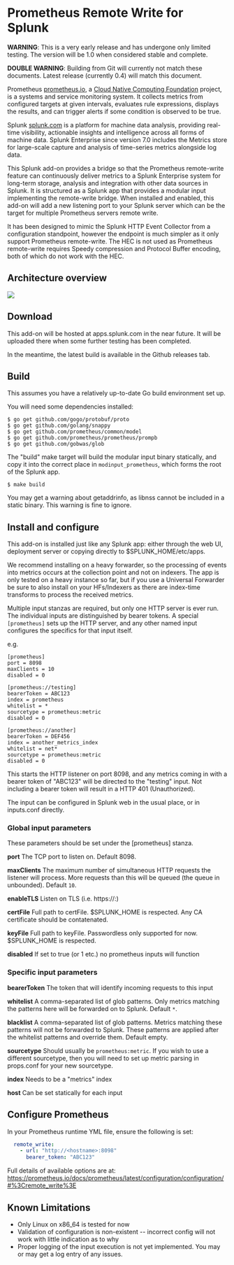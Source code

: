 # Prometheus Remote Write for Splunk

**WARNING**: This is a very early release and has undergone only limited testing. The version will be 1.0 when considered stable and complete.

**DOUBLE WARNING**: Building from Git will currently not match these documents. Latest release (currently 0.4) will match this document.

Prometheus [prometheus.io](https://prometheus.io), a [Cloud Native Computing Foundation](https://cncf.io/) project, is a systems and service monitoring system. It collects metrics from configured targets at given intervals, evaluates rule expressions, displays the results, and can trigger alerts if some condition is observed to be true.

Splunk [splunk.com](https://www.splunk.com) is a platform for machine data analysis, providing real-time visibility, actionable insights and intelligence across all forms of machine data. Splunk Enterprise since version 7.0 includes the Metrics store for large-scale capture and analysis of time-series metrics alongside log data.

This Splunk add-on provides a bridge so that the Prometheus remote-write feature can continuously deliver metrics to a Splunk Enterprise system for long-term storage, analysis and integration with other data sources in Splunk. It is structured as a Splunk app that provides a modular input implementing the remote-write bridge. When installed and enabled, this add-on will add a new listening port to your Splunk server which can be the target for multiple Prometheus servers remote write.

It has been designed to mimic the Splunk HTTP Event Collector from a configuration standpoint, however the endpoint is much simpler as it only support Prometheus remote-write. The HEC is not used as Prometheus remote-write requires Speedy compression and Protocol Buffer encoding, both of which do not work with the HEC.

## Architecture overview

![](https://raw.githubusercontent.com/ltmon/splunk_modinput_prometheus/master/overview.png)

## Download

This add-on will be hosted at apps.splunk.com in the near future. It will be uploaded there when some further testing has been completed.

In the meantime, the latest build is available in the Github releases tab.

## Build

This assumes you have a relatively up-to-date Go build environment set up.

You will need some dependencies installed:

```
$ go get github.com/gogo/protobuf/proto
$ go get github.com/golang/snappy
$ go get github.com/prometheus/common/model
$ go get github.com/prometheus/prometheus/prompb
$ go get github.com/gobwas/glob
```

The "build" make target will build the modular input binary statically, and copy it into the correct place in `modinput_prometheus`, which forms the root of the Splunk app.

```
$ make build
```

You may get a warning about getaddrinfo, as libnss cannot be included in a static binary. This warning is fine to ignore.

## Install and configure

This add-on is installed just like any Splunk app: either through the web UI, deployment server or copying directly to $SPLUNK_HOME/etc/apps.

We recommend installing on a heavy forwarder, so the processing of events into metrics occurs at the collection point and not on indexers. The app is only tested on a heavy instance so far, but if you use a Universal Forwarder be sure to also install on your HFs/Indexers as there are index-time transforms to process the received metrics.

Multiple input stanzas are required, but only one HTTP server is ever run. The individual inputs are distinguished by bearer tokens. A special `[prometheus]` sets up the HTTP server, and any other named input configures the specifics for that input itself.

e.g.

```
[prometheus]
port = 8098
maxClients = 10
disabled = 0

[prometheus://testing]
bearerToken = ABC123
index = prometheus
whitelist = *
sourcetype = prometheus:metric
disabled = 0

[prometheus://another]
bearerToken = DEF456
index = another_metrics_index
whitelist = net*
sourcetype = prometheus:metric
disabled = 0
```

This starts the HTTP listener on port 8098, and any metrics coming in with a bearer token of "ABC123" will be directed to the "testing" input. Not including a bearer token will result in a HTTP 401 (Unauthorized).

The input can be configured in Splunk web in the usual place, or in inputs.conf directly.

### Global input parameters

These parameters should be set under the [prometheus] stanza.

**port**
The TCP port to listen on. Default 8098.

**maxClients**
The maximum number of simultaneous HTTP requests the listener will process. More requests than this will be queued (the queue in unbounded). Default `10`.

**enableTLS**
Listen on TLS (i.e. https://<server>:<port>)

**certFile**
Full path to certFile. $SPLUNK_HOME is respected. Any CA certificate should be contatenated.

**keyFile**
Full path to keyFile. Passwordless only supported for now. $SPLUNK_HOME is respected.

**disabled**
If set to true (or 1 etc.) no prometheus inputs will function

### Specific input parameters

**bearerToken**
The token that will identify incoming requests to this input

**whitelist**
A comma-separated list of glob patterns. Only metrics matching the patterns here will be forwarded on to Splunk. Default `*`.

**blacklist**
A comma-separated list of glob patterns. Metrics matching these patterns will not be forwarded to Splunk. These patterns are applied after the whitelist patterns and override them. Default empty.

**sourcetype**
Should usually be `prometheus:metric`. If you wish to use a different sourcetype, then you will need to set up metric parsing in props.conf for your new sourcetype.

**index**
Needs to be a "metrics" index

**host**
Can be set statically for each input

## Configure Prometheus

In your Prometheus runtime YML file, ensure the following is set:

```yaml
  remote_write:
    - url: "http://<hostname>:8098"
      bearer_token: "ABC123"
```

Full details of available options are at: https://prometheus.io/docs/prometheus/latest/configuration/configuration/#%3Cremote_write%3E

## Known Limitations

 - Only Linux on x86_64 is tested for now
 - Validation of configuration is non-existent -- incorrect config will not work with little indication as to why
 - Proper logging of the input execution is not yet implemented. You may or may get a log entry of any issues.
